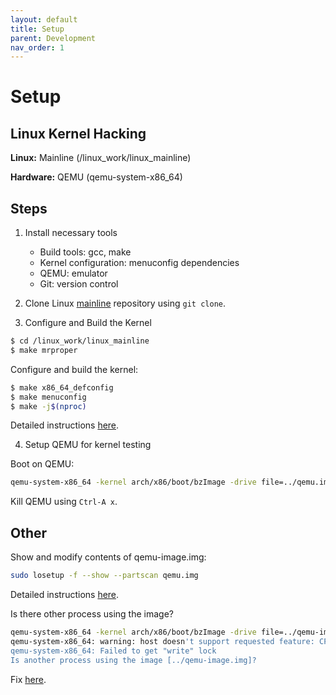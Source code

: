 ```yaml
---
layout: default
title: Setup
parent: Development
nav_order: 1
---
```


# Setup

<!-- ## Test Bench

Options:

* Virtual Box, running a Linux-based system
* QEMU
* Dedicated Laptop/PC for development
* Raspberry Pi
* Specialiazed hardware for your specific development -->

## Linux Kernel Hacking

**Linux:** Mainline (/linux_work/linux_mainline)

**Hardware:** QEMU (qemu-system-x86_64)

## Steps

1. Install necessary tools
    * Build tools: gcc, make
    * Kernel configuration: menuconfig dependencies
    * QEMU: emulator
    * Git: version control

2. Clone Linux [mainline](https://git.kernel.org/pub/scm/linux/kernel/git/torvalds/linux.git) repository using `git clone`.

3. Configure and Build the Kernel

```bash
$ cd /linux_work/linux_mainline
$ make mrproper
```

Configure and build the kernel:

```bash
$ make x86_64_defconfig
$ make menuconfig
$ make -j$(nproc)
```

Detailed instructions [here](https://krinkinmu.github.io/2020/07/05/beaglebone-software-update.html).

4. Setup QEMU for kernel testing

Boot on QEMU:

```bash
qemu-system-x86_64 -kernel arch/x86/boot/bzImage -drive file=../qemu.img,index=0,media=disk,format=raw -append "root=/dev/sda console=ttyS0" --enable-kvm --nographic
```

Kill QEMU using `Ctrl-A x`.

## Other

Show and modify contents of qemu-image.img:

```bash
sudo losetup -f --show --partscan qemu.img
```

Detailed instructions [here](https://bootlin.com/doc/training/embedded-linux-qemu/embedded-linux-qemu-labs.pdf).

Is there other process using the image?

```bash
qemu-system-x86_64 -kernel arch/x86/boot/bzImage -drive file=../qemu-image.img,index=0,media=disk,format=raw -append "root=/dev/sda console=ttyS0" --enable-kvm --nographic
qemu-system-x86_64: warning: host doesn't support requested feature: CPUID.80000001H:ECX.svm [bit 2]
qemu-system-x86_64: Failed to get "write" lock
Is another process using the image [../qemu-image.img]?
```

Fix [here](https://stackoverflow.com/questions/5881134/cannot-delete-device-dev-loop0).
